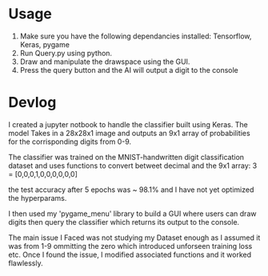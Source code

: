# Usage

1. Make sure you have the following dependancies installed: Tensorflow, Keras, pygame
2. Run Query.py using python.
3. Draw and manipulate the drawspace using the GUI.
4. Press the query button and the AI will output a digit to the console


# Devlog

I created a jupyter notbook to handle the classifier built using Keras. The model Takes in a 28x28x1 image and outputs
an 9x1 array of probabilities for the corrisponding digits from 0-9.

The classifier was trained on the MNIST-handwritten digit classification dataset and uses functions to convert
betweet decimal and the 9x1 array:     3 = [0,0,0,1,0,0,0,0,0,0]

the test accuracy after 5 epochs was ~ 98.1% and I have not yet optimized the hyperparams. 


I then used my 'pygame_menu' library to build a GUI where users can draw digits then query the classifier which returns
its output to the console.

The main issue I Faced was not studying my Dataset enough as I assumed it was from 1-9 ommitting the zero which
introduced unforseen training loss etc. Once I found the issue, I modified associated functions and it worked
flawlessly.
